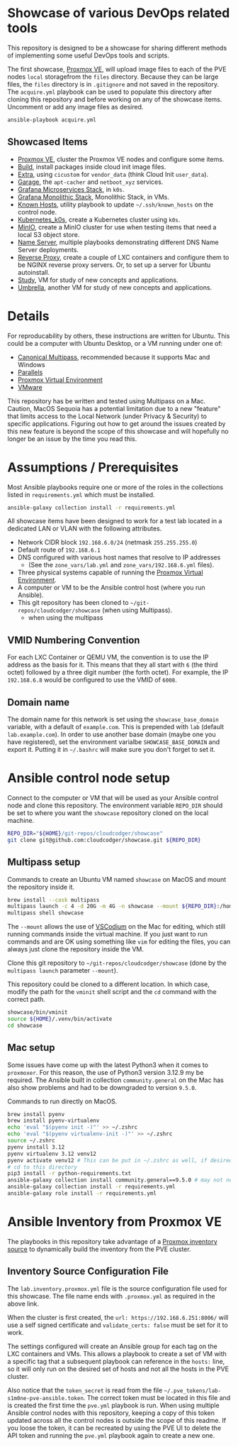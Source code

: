 # Showcase of various DevOps related tools

This repository is designed to be a showcase for sharing different methods of implementing some useful DevOps tools and scripts.

The first showcase, [Proxmox VE](docs/PVE.md), will upload image files to each of the PVE nodes `local` storagefrom the `files` directory. Because they can be large files, the `files` directory is in `.gitignore` and not saved in the repository. The `acquire.yml` playbook can be used to populate this directory after cloning this repository and before working on any of the showcase items. Uncomment or add any image files as desired.

```bash
ansible-playbook acquire.yml
```

## Showcased Items

- [Proxmox VE](docs/PVE.md), cluster the Proxmox VE nodes and configure some items.
- [Build](docs/Build.md), install packages inside cloud init image files.
- [Extra](docs/Extra.md), using `cicustom` for `vendor_data` (think Cloud Init `user_data`).
- [Garage](docs/Garage.md), the `apt-cacher` and `netboot_xyz` services.
- [Grafana Microservices Stack](docs/Grafana_Microservices_Stack.md/), in `k0s`.
- [Grafana Monolithic Stack](docs/Grafana_Monolithic_Stack.md), Monolithic Stack, in VMs.
- [Known Hosts](docs/Known_Hosts.md), utility playbook to update `~/.ssh/known_hosts` on the control node.
- [Kubernetes_k0s](docs/Kubernetes_k0s.md), create a Kubernetes cluster using `k0s`.
- [MinIO](docs/MinIO.md), create a MinIO cluster for use when testing items that need a local S3 object store.
- [Name Server](docs/Name_Server.md), multiple playbooks demonstrating different DNS Name Server deployments.
- [Reverse Proxy](Reverse_Proxy.md), create a couple of LXC containers and configure them to be NGINX reverse proxy servers. Or, to set up a server for Ubuntu autoinstall.
- [Study](docs/Study.md), VM for study of new concepts and applications.
- [Umbrella](docs/Umbrella.md), another VM for study of new concepts and applications.

# Details

For reproducability by others, these instructions are written for Ubuntu. This could be a computer with Ubuntu Desktop, or a VM running under one of:

- [Canonical Multipass](https://multipass.run/), recommended because it supports Mac and Windows
- [Parallels](https://www.parallels.com/)
- [Proxmox Virtual Environment](https://www.proxmox.com/en/proxmox-virtual-environment/overview)
- [VMware](https://www.vmware.com/)

This repository has be written and tested using Multipass on a Mac. Caution, MacOS Sequoia has a potential limitation due to a new "feature" that limits access to the Local Network (under Privacy & Security) to specific applications. Figuring out how to get around the issues created by this new feature is beyond the scope of this showcase and will hopefully no longer be an issue by the time you read this.

# Assumptions / Prerequisites

Most Ansible playbooks require one or more of the roles in the collections listed in `requirements.yml` which must be installed.

```bash
ansible-galaxy collection install -r requirements.yml
```

All showcase items have been designed to work for a test lab located in a dedicated LAN or VLAN with the following attributes.

- Network CIDR block `192.168.6.0/24` (netmask `255.255.255.0`)
- Default route of `192.168.6.1`
- DNS configured with various host names that resolve to IP addresses
    - (See the `zone_vars/lab.yml` and `zone_vars/192.168.6.yml` files).
- Three physical systems capable of running the [Proxmox Virtual Environment](https://www.proxmox.com/en/proxmox-virtual-environment/overview).
- A computer or VM to be the Ansible control host (where you run Ansible).
- This git repository has been cloned to `~/git-repos/cloudcodger/showcase` (when using Multipass).
    - when using the multipass

## VMID Numbering Convention

For each LXC Container or QEMU VM, the convention is to use the IP address as the basis for it. This means that they all start with `6` (the third octet) followed by a three digit number (the forth octet). For example, the IP `192.168.6.8` would be configured to use the VMID of `6008`.

## Domain name

The domain name for this network is set using the `showcase_base_domain` variable, with a default of `example.com`. This is prepended with `lab` (default `lab.example.com`). In order to use another base domain (maybe one you have registered), set the environment varialbe `SHOWCASE_BASE_DOMAIN` and export it. Putting it in `~/.bashrc` will make sure you don't forget to set it.

# Ansible control node setup

Connect to the computer or VM that will be used as your Ansible control node and clone this repository. The environment variable `REPO_DIR` should be set to where you want the `showcase` repository cloned on the local machine.

```bash
REPO_DIR="${HOME}/git-repos/cloudcodger/showcase"
git clone git@github.com:cloudcodger/showcase.git ${REPO_DIR}
```

## Multipass setup

Commands to create an Ubuntu VM named `showcase` on MacOS and mount the repository inside it.

```bash
brew install --cask multipass
multipass launch -c 4 -d 20G -m 4G -n showcase --mount ${REPO_DIR}:/home/ubuntu/showcase
multipass shell showcase
```

The `--mount` allows the use of [VSCodium](https://vscodium.com/) on the Mac for editing, which still running commands inside the virtual machine. If you just want to run commands and are OK using something like `vim` for editing the files, you can always just clone the repository inside the VM.

Clone this git repository to `~/git-repos/cloudcodger/showcase` (done by the `multipass launch` parameter `--mount`).

This repository could be cloned to a different location. In which case, modify the path for the `vminit` shell script and the `cd` command with the correct path.

```bash
showcase/bin/vminit
source ${HOME}/.venv/bin/activate
cd showcase
```

## Mac setup

Some issues have come up with the latest Python3 when it comes to `proxmoxer`. For this reason, the use of Python3 version 3.12.9 my be required. The Ansible built in collection `community.general` on the Mac has also show problems and had to be downgraded to version `9.5.0`.

Commands to run directly on MacOS.

```bash
brew install pyenv
brew install pyenv-virtualenv
echo 'eval "$(pyenv init -)"' >> ~/.zshrc
echo 'eval "$(pyenv virtualenv-init -)"' >> ~/.zshrc
source ~/.zshrc
pyenv install 3.12
pyenv virtualenv 3.12 venv12
pyenv activate venv12 # This can be put in ~/.zshrc as well, if desired
# cd to this directory
pip3 install -r python-requirements.txt
ansible-galaxy collection install community.general==9.5.0 # may not need
ansible-galaxy collection install -r requirements.yml
ansible-galaxy role install -r requirements.yml
```

# Ansible Inventory from Proxmox VE

The playbooks in this repository take advantage of a [Proxmox inventory source](https://docs.ansible.com/ansible/latest/collections/community/general/proxmox_inventory.html) to dynamically build the inventory from the PVE cluster.

## Inventory Source Configuration File

The `lab.inventory.proxmox.yml` file is the source configuration file used for this showcase. The file name ends with `.proxmox.yml` as required in the above link.

When the cluster is first created, the `url: https://192.168.6.251:8006/` will use a self signed certificate and `validate_certs: false` must be set for it to work.

The settings configured will create an Ansible group for each tag on the LXC containers and VMs. This allows a playbook to create a set of VM with a specific tag that a subsequent playbook can reference in the `hosts:` line, so it will only run on the desired set of hosts and not all the hosts in the PVE cluster.

Also notice that the `token_secret` is read from the file `~/.pve_tokens/lab-s1m0ne-pve-ansible.token`. The correct token must be located in this file and is created the first time the `pve.yml` playbook is run. When using multiple Ansible control nodes with this repository, keeping a copy of this token updated across all the control nodes is outside the scope of this readme. If you loose the token, it can be recreated by using the PVE UI to delete the API token and running the `pve.yml` playbook again to create a new one.
